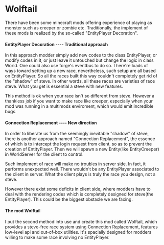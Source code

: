 # Wolftail
There have been some minecraft mods offering experience of playing as monster such as creeper or zombie etc. Traditionally, the implement of these mods is realized by the so-called "EntityPlayer Decoration".

#### EntityPlayer Decoration ---- Traditional approach
In this approach modder simply add new codes to the class EntityPlayer, or modify codes in it, or just leave it untouched but change the logic in class World. One could also use forge's eventbus to do so. There're loads of ways toward setting up a new race, nevertheless, such setup are all based on EntityPlayer. So all the races built this way couldn't completely get rid of the "shadow" of steve. In other words, all these races are varieties of race steve. What you get is essential a steve with new features.

This method is ok when your race isn't so different from steve. However a thankless job if you want to make race like creeper, especially when your mod was running in a multimods enviroment, which would emit incredible bugs.

#### Connection Replacement ---- New direction
In order to liberate us from the seemingly inevitable "shadow" of steve, there is another approach named "Connection Replacement", the essence of which is to intercept the login request from client, so as to prevent the creation of EntityPlayer. Then we will spawn a new Entity(like EntityCreeper) in WorldServer for the client to control.

Such implement of race will make no troubles in server side. In fact, it performs unexpected well. There wouldn't be any EntityPlayer associated to the client in server. What the client plays is truly the race you design, not a steve.

However there exist some deficits in client side, where modders have to deal with the rendering codes which is completely designed for steve(the EntityPlayer). This could be the biggest obstacle we are facing.

#### The mod Wolftail
I put the second method into use and create this mod called Wolftail, which provides a steve-free race system using Connection Replacement, features low-level api and out-of-box utilities. It's spacially designed for modders willing to make some race involving no EntityPlayer.
